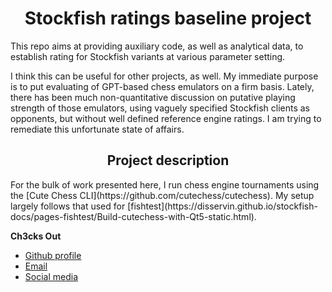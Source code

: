 <h1 align="center">Stockfish ratings baseline project</h1>

This repo aims at providing auxiliary code, as well as analytical data, to establish rating for Stockfish variants at various parameter setting.

 I think this can be useful for other projects, as well. My immediate purpose is to put evaluating of GPT-based chess emulators on a firm basis. Lately, there has been much non-quantitative discussion on putative playing strength of those emulators, using vaguely specified Stockfish clients as opponents, but without well defined reference engine ratings. I am trying to remediate this unfortunate state of affairs.

<h2 align="center">Project description</h1>
 For the bulk of work presented here, 
I run chess engine tournaments using the [Cute Chess CLI](https://github.com/cutechess/cutechess).
My setup largely follows that used for [fishtest](https://disservin.github.io/stockfish-docs/pages-fishtest/Build-cutechess-with-Qt5-static.html).

**Ch3cks Out**

- [Github profile](https://github.com/rohit19060 "Ch3cks Out")
- [Email](mailto:ch3cksout@skiff.com?subject=stockfish-baseline% "On stockfish-baseline repo")
- [Social media](https://mastodon.social/@ch3cksout)


